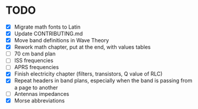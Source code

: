 # TODO

- [x] Migrate math fonts to Latin
- [x] Update CONTRIBUTING.md
- [x] Move band definitions in Wave Theory
- [x] Rework math chapter, put at the end, with values tables
- [ ] 70 cm band plan
- [ ] ISS frequencies
- [ ] APRS frequencies
- [x] Finish electricity chapter (filters, transistors, Q value of RLC)
- [x] Repeat headers in band plans, especially when the band is passing from a page to another
- [ ] Antennas impedances
- [x] Morse abbreviations
